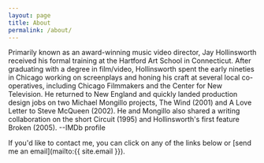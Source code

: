 ```yaml
---
layout: page
title: About
permalink: /about/
---
```


Primarily known as an award-winning music video director, Jay Hollinsworth received his formal training at the Hartford Art School in Connecticut. After graduating with a degree in film/video, Hollinsworth spent the early nineties in Chicago working on screenplays and honing his craft at several local co-operatives, including Chicago Filmmakers and the Center for New Television. He returned to New England and quickly landed production design jobs on two Michael Mongillo projects, The Wind (2001) and A Love Letter to Steve McQueen (2002). He and Mongillo also shared a writing collaboration on the short Circuit (1995) and Hollinsworth's first feature Broken (2005).  --IMDb profile

If you'd like to contact me, you can click on any of the links below or [send me an email](mailto:{{ site.email }}).
